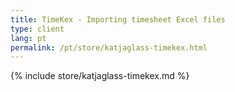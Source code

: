 ```yaml
---
title: TimeKex - Importing timesheet Excel files
type: client
lang: pt
permalink: /pt/store/katjaglass-timekex.html
---
```


{% include store/katjaglass-timekex.md %}
